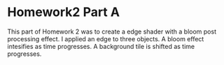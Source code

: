 # Homework2 Part A

This part of Homework 2 was to create a edge shader with a bloom post processing effect. 
I applied an edge to three objects.
A bloom effect intesifies as time progresses.
A background tile is shifted as time progresses.
